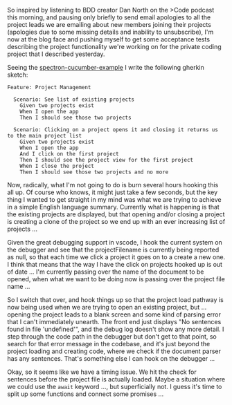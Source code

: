 So inspired by listening to BDD creator Dan North on the >Code podcast this morning, and pausing only briefly to send email apologies to all the project leads we are emailing about new members joining their projects (apologies due to some missing details and inability to unsubscribe), I'm now at the blog face and pushing myself to get some acceptance tests describing the project functionality we're working on for the private coding project that I described yesterday.

Seeing the [spectron-cucumber-example](https://github.com/ericyahhh/spectron-cucumber-example/blob/master/features/app.feature) I write the following gherkin sketch:

```gherkin
Feature: Project Management 

  Scenario: See list of existing projects
    Given two projects exist
    When I open the app
    Then I should see those two projects

  Scenario: Clicking on a project opens it and closing it returns us to the main project list
    Given two projects exist
    When I open the app
    And I click on the first project
    Then I should see the project view for the first project
    When I close the project
    Then I should see those two projects and no more
```

Now, radically, what I'm not going to do is burn several hours hooking this all up.  Of course who knows, it might just take a few seconds, but the key thing I wanted to get straight in my mind was what we are trying to achieve in a simple English language summary.  Currently what is happening is that the existing projects are displayed, but that opening and/or closing a project is creating a clone of the project so we end up with an ever increasing list of projects ...

Given the great debugging support in vscode, I hook the current system on the debugger and see that the projectFilename is currently being reported as null, so that each time we click a project it goes on to a create a new one.  I think that means that the way I have the click on projects hooked up is out of date ... I'm currently passing over the name of the document to be opened, when what we want to be doing now is passing over the project file name ...

So I switch that over, and hook things up so that the project load pathway is now being used when we are trying to open an existing project, but ... opening the project leads to a blank screen and some kind of parsing error that I can't immediately unearth.  The front end just displays "No sentences found in file 'undefined'", and the debug log doesn't show any more detail.  I step through the code path in the debugger but don't get to that point, so search for that error message in the codebase, and it's just beyond the project loading and creating code, where we check if the document parser has any sentences.  That's something else I can hook on the debugger ...

Okay, so it seems like we have a timing issue.  We hit the check for sentences before the project file is actually loaded.  Maybe a situation where we could use the `await` keyword ..., but superficially not. I guess it's time to split up some functions and connect some promises ...
